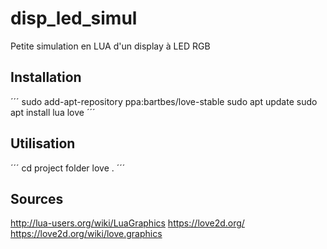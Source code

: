 # disp_led_simul
Petite simulation en LUA d'un display à LED RGB


## Installation
´´´
sudo add-apt-repository ppa:bartbes/love-stable
sudo apt update
sudo apt install lua love
´´´


## Utilisation
´´´
cd project folder
love .
´´´



## Sources
http://lua-users.org/wiki/LuaGraphics
https://love2d.org/
https://love2d.org/wiki/love.graphics
